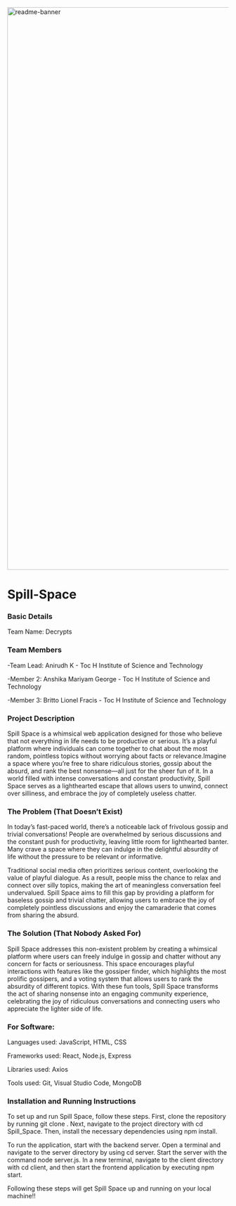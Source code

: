 <img width="1280" alt="readme-banner" src="https://github.com/user-attachments/assets/35332e92-44cb-425b-9dff-27bcf1023c6c">

# Spill-Space

### Basic Details
Team Name: Decrypts

### Team Members
-Team Lead: Anirudh K - Toc H Institute of Science and Technology

-Member 2: Anshika Mariyam George - Toc H Institute of Science and Technology

-Member 3: Britto Lionel Fracis - Toc H Institute of Science and Technology

### Project Description
Spill Space is a whimsical web application designed for those who believe that not everything in life needs to be productive or serious. It’s a playful platform where individuals can come together to chat about the most random, pointless topics without worrying about facts or relevance.Imagine a space where you’re free to share ridiculous stories, gossip about the absurd, and rank the best nonsense—all just for the sheer fun of it. In a world filled with intense conversations and constant productivity, Spill Space serves as a lighthearted escape that allows users to unwind, connect over silliness, and embrace the joy of completely useless chatter.

### The Problem (That Doesn’t Exist)
In today’s fast-paced world, there’s a noticeable lack of frivolous gossip and trivial conversations! People are overwhelmed by serious discussions and the constant push for productivity, leaving little room for lighthearted banter. Many crave a space where they can indulge in the delightful absurdity of life without the pressure to be relevant or informative.

Traditional social media often prioritizes serious content, overlooking the value of playful dialogue. As a result, people miss the chance to relax and connect over silly topics, making the art of meaningless conversation feel undervalued. Spill Space aims to fill this gap by providing a platform for baseless gossip and trivial chatter, allowing users to embrace the joy of completely pointless discussions and enjoy the camaraderie that comes from sharing the absurd.

### The Solution (That Nobody Asked For)
Spill Space addresses this non-existent problem by creating a whimsical platform where users can freely indulge in gossip and chatter without any concern for facts or seriousness. This space encourages playful interactions with features like the gossiper finder, which highlights the most prolific gossipers, and a voting system that allows users to rank the absurdity of different topics. With these fun tools, Spill Space transforms the act of sharing nonsense into an engaging community experience, celebrating the joy of ridiculous conversations and connecting users who appreciate the lighter side of life.

### For Software:
Languages used: JavaScript, HTML, CSS

Frameworks used: React, Node.js, Express

Libraries used: Axios

Tools used: Git, Visual Studio Code, MongoDB


### Installation and Running Instructions
To set up and run Spill Space, follow these steps. First, clone the repository by running git clone 
. Next, navigate to the project directory with cd Spill_Space. Then, install the necessary dependencies using npm install.

To run the application, start with the backend server. Open a terminal and navigate to the server directory by using cd server. Start the server with the command node server.js. In a new terminal, navigate to the client directory with cd client, and then start the frontend application by executing npm start.

Following these steps will get Spill Space up and running on your local machine!!


